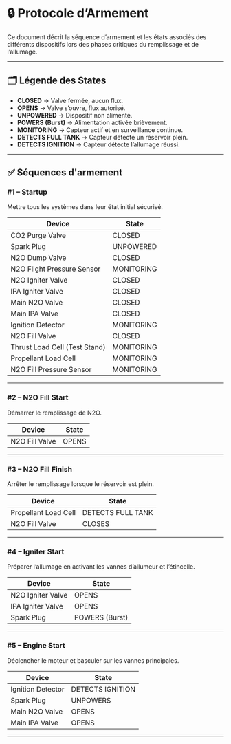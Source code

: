 # 🔒 **Protocole d’Armement**

Ce document décrit la séquence d’armement et les états associés des différents dispositifs lors des phases critiques du remplissage et de l’allumage.

---

## 🗂️ **Légende des States**

- **CLOSED** → Valve fermée, aucun flux.  
- **OPENS** → Valve s’ouvre, flux autorisé.  
- **UNPOWERED** → Dispositif non alimenté.  
- **POWERS (Burst)** → Alimentation activée brièvement.
- **MONITORING** → Capteur actif et en surveillance continue.  
- **DETECTS FULL TANK** → Capteur détecte un réservoir plein.  
- **DETECTS IGNITION** → Capteur détecte l’allumage réussi.  

---

## ✅ **Séquences d'armement**

### #1 – Startup  
Mettre tous les systèmes dans leur état initial sécurisé.  

| Device                          | State        |
|---------------------------------|-------------|
| CO2 Purge Valve                 | CLOSED      |
| Spark Plug                      | UNPOWERED   |
| N2O Dump Valve                  | CLOSED      |
| N2O Flight Pressure Sensor      | MONITORING  |
| N2O Igniter Valve               | CLOSED      |
| IPA Igniter Valve               | CLOSED      |
| Main N2O Valve                  | CLOSED      |
| Main IPA Valve                  | CLOSED      |
| Ignition Detector               | MONITORING  |
| N2O Fill Valve                  | CLOSED      |
| Thrust Load Cell (Test Stand)   | MONITORING  |
| Propellant Load Cell            | MONITORING  |
| N2O Fill Pressure Sensor        | MONITORING  |

---

### #2 – N2O Fill Start  
Démarrer le remplissage de N2O.  

| Device           | State  |
|------------------|--------|
| N2O Fill Valve   | OPENS  |

---

### #3 – N2O Fill Finish  
Arrêter le remplissage lorsque le réservoir est plein.  

| Device                  | State              |
|-------------------------|--------------------|
| Propellant Load Cell    | DETECTS FULL TANK  |
| N2O Fill Valve          | CLOSES             |

---

### #4 – Igniter Start  
Préparer l’allumage en activant les vannes d’allumeur et l’étincelle.  

| Device            | State          |
|-------------------|----------------|
| N2O Igniter Valve | OPENS          |
| IPA Igniter Valve | OPENS          |
| Spark Plug        | POWERS (Burst) |

---

### #5 – Engine Start  
Déclencher le moteur et basculer sur les vannes principales.  

| Device            | State             |
|-------------------|------------------|
| Ignition Detector | DETECTS IGNITION |
| Spark Plug        | UNPOWERS         |
| Main N2O Valve    | OPENS            |
| Main IPA Valve    | OPENS            |

---
